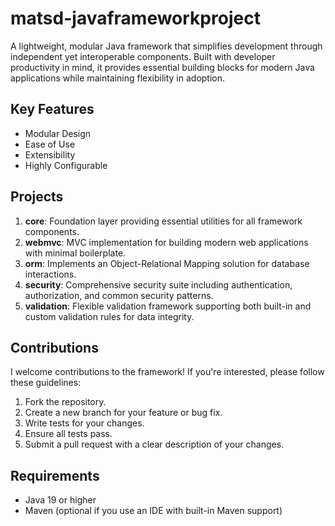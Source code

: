 # matsd-javaframeworkproject

A lightweight, modular Java framework that simplifies development through independent yet interoperable components. Built with developer productivity in mind, it provides essential building blocks for modern Java applications while maintaining flexibility in adoption.

## Key Features

- Modular Design
- Ease of Use
- Extensibility
- Highly Configurable

## Projects

1.  **core**: Foundation layer providing essential utilities for all framework components.
2.  **webmvc**: MVC implementation for building modern web applications with minimal boilerplate.
3.  **orm**: Implements an Object-Relational Mapping solution for database interactions.
4.  **security**: Comprehensive security suite including authentication, authorization, and common security patterns.
5.  **validation**: Flexible validation framework supporting both built-in and custom validation rules for data integrity.

## Contributions

I welcome contributions to the framework! If you're interested, please follow these guidelines:

1.  Fork the repository.
2.  Create a new branch for your feature or bug fix.
3.  Write tests for your changes.
4.  Ensure all tests pass.
5.  Submit a pull request with a clear description of your changes.

## Requirements

- Java 19 or higher
- Maven (optional if you use an IDE with built-in Maven support)
